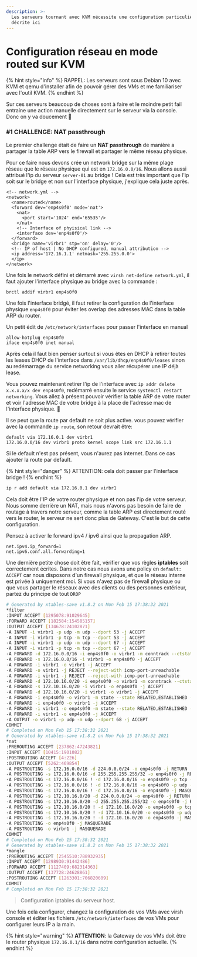```yaml
---
description: >-
  Les serveurs tournant avec KVM nécessite une configuration particulière
  décrite ici
---
```


# Configuration réseau en mode routed sur KVM

{% hint style="info" %}
RAPPEL: Les serveurs sont sous Debian 10 avec KVM et qemu d'installer afin de pouvoir gérer des VMs et me familiariser avec l'outil KVM.
{% endhint %}

Sur ces serveurs beaucoup de choses sont à faire et le moindre petit fail entraine une action manuelle directement sur le serveur via la console. Donc on y va doucement 👀 

### \#1 CHALLENGE: NAT passthrough

Le premier challenge était de faire un **NAT passthrough** de manière a partager la table ARP vers le firewall et partager le même réseau physique.

Pour ce faire nous devons crée un network bridge sur la même plage réseau que le réseau physique qui est en `172.16.0.0/16`. Nous allons aussi attribué l'ip du serveur `server-01` au bridge ! Cela est très important que l'ip soit sur le bridge et non sur l'interface physique, j'explique cela juste après.

```markup
<!-- network.yml -->
<network>
  <name>routed</name>
  <forward dev='enp4s0f0' mode='nat'>
    <nat>
      <port start='1024' end='65535'/>
    </nat>
    <!-- Interface of phyisical link -->
    <interface dev='enp4s0f0'/> 
  </forward>
  <bridge name='virbr1' stp='on' delay='0'/>
  <!-- IP of host | No DHCP configured, manual attribution -->
  <ip address='172.16.1.1' netmask='255.255.0.0'>
  </ip>
</network>
```

Une fois le network défini et démarré avec `virsh net-define network.yml`, il faut ajouter l'interface physique au bridge avec la commande :

```bash
brctl addif virbr1 enp4s0f0
```

Une fois l'interface bridgé, il faut retirer la configuration de l'interface physique `enp4s0f0` pour éviter les overlap des adresses MAC dans la table ARP du router.

Un petit édit de `/etc/network/interfaces` pour passer l'interface en manual

```text
allow-hotplug enp4s0f0
iface enp4s0f0 inet manual
```

Après cela il faut bien penser surtout si vous êtes en DHCP à retirer toutes les leases DHCP de l'interface dans `/var/lib/dhcp/enp4s0f0/leases` sinon au redémarrage du service networking vous aller récupérer une IP déjà lease.

Vous pouvez maintenant retirer l'ip de l'interface avec `ip addr delete x.x.x.x/x dev enp4s0f0`, redémarré ensuite le service `systemctl restart networking`. Vous allez à présent pouvoir vérifier la table ARP de votre router et voir l'adresse MAC de votre bridge à la place de l'adresse mac de l'interface physique. 🎉 

Il se peut que la route par default ne soit plus active. vous pouvez vérifier avec la commande `ip route`, son retour devrait être:

```text
default via 172.16.0.1 dev virbr1
172.16.0.0/16 dev virbr1 proto kernel scope link src 172.16.1.1
```

Si le default n'est pas présent, vous n'aurez pas internet. Dans ce cas ajouter la route par default.

{% hint style="danger" %}
ATTENTION: cela doit passer par l'interface bridge !
{% endhint %}

```bash
ip r add default via 172.16.0.1 dev virbr1
```

Cela doit être l'IP de votre router physique et non pas l'ip de votre serveur. Nous somme derrière un NAT, mais nous n'avons pas besoin de faire de routage à travers notre serveur, comme la table ARP est directement routé vers le router, le serveur ne sert donc plus de Gateway. C'est le but de cette configuration.

Pensez à activer le forward ipv4 / ipv6 ainsi que la propagation ARP.

```text
net.ipv4.ip_forward=1
net.ipv6.conf.all.forwarding=1
```

Une dernière petite chose doit être fait, vérifier que vos règles **iptables** soit correctement écrites. Dans notre cas nous avons une policy en `default: ACCEPT` car nous disposons d'un firewall physique, et que le réseau interne est privée à uniquement moi. Si vous n'avez pas de firewall physique ou que vous partager le réseaux avec des clients ou des personnes extérieur, partez du principe de tout `DROP`

```bash
# Generated by xtables-save v1.8.2 on Mon Feb 15 17:38:32 2021
*filter
:INPUT ACCEPT [1295078:91029645]
:FORWARD ACCEPT [182584:154585157]
:OUTPUT ACCEPT [134678:24102871]
-A INPUT -i virbr1 -p udp -m udp --dport 53 -j ACCEPT
-A INPUT -i virbr1 -p tcp -m tcp --dport 53 -j ACCEPT
-A INPUT -i virbr1 -p udp -m udp --dport 67 -j ACCEPT
-A INPUT -i virbr1 -p tcp -m tcp --dport 67 -j ACCEPT
-A FORWARD -d 172.16.0.0/16 -i enp4s0f0 -o virbr1 -m conntrack --ctstate RELATED,ESTABLISHED -j ACCEPT
-A FORWARD -s 172.16.0.0/16 -i virbr1 -o enp4s0f0 -j ACCEPT
-A FORWARD -i virbr1 -o virbr1 -j ACCEPT
-A FORWARD -o virbr1 -j REJECT --reject-with icmp-port-unreachable
-A FORWARD -i virbr1 -j REJECT --reject-with icmp-port-unreachable
-A FORWARD -d 172.10.16.0/20 -i enp4s0f0 -o virbr1 -m conntrack --ctstate RELATED,ESTABLISHED -j ACCEPT
-A FORWARD -s 172.10.16.0/20 -i virbr1 -o enp4s0f0 -j ACCEPT
-A FORWARD -d 172.10.16.0/20 -i virbr1 -o virbr1 -j ACCEPT
-A FORWARD -i enp4s0f0 -o virbr1 -m state --state RELATED,ESTABLISHED -j ACCEPT
-A FORWARD -i enp4s0f0 -o virbr1 -j ACCEPT
-A FORWARD -i virbr1 -o enp4s0f0 -m state --state RELATED,ESTABLISHED -j ACCEPT
-A FORWARD -i virbr1 -o enp4s0f0 -j ACCEPT
-A OUTPUT -o virbr1 -p udp -m udp --dport 68 -j ACCEPT
COMMIT
# Completed on Mon Feb 15 17:38:32 2021
# Generated by xtables-save v1.8.2 on Mon Feb 15 17:38:32 2021
*nat
:PREROUTING ACCEPT [237862:47243821]
:INPUT ACCEPT [10415:1901082]
:POSTROUTING ACCEPT [4:226]
:OUTPUT ACCEPT [5262:469854]
-A POSTROUTING -s 172.16.0.0/16 -d 224.0.0.0/24 -o enp4s0f0 -j RETURN
-A POSTROUTING -s 172.16.0.0/16 -d 255.255.255.255/32 -o enp4s0f0 -j RETURN
-A POSTROUTING -s 172.16.0.0/16 ! -d 172.16.0.0/16 -o enp4s0f0 -p tcp -j MASQUERADE --to-ports 1024-65535
-A POSTROUTING -s 172.16.0.0/16 ! -d 172.16.0.0/16 -o enp4s0f0 -p udp -j MASQUERADE --to-ports 1024-65535
-A POSTROUTING -s 172.16.0.0/16 ! -d 172.16.0.0/16 -o enp4s0f0 -j MASQUERADE
-A POSTROUTING -s 172.10.16.0/20 -d 224.0.0.0/24 -o enp4s0f0 -j RETURN
-A POSTROUTING -s 172.10.16.0/20 -d 255.255.255.255/32 -o enp4s0f0 -j RETURN
-A POSTROUTING -s 172.10.16.0/20 ! -d 172.10.16.0/20 -o enp4s0f0 -p tcp -j MASQUERADE --to-ports 1024-65535
-A POSTROUTING -s 172.10.16.0/20 ! -d 172.10.16.0/20 -o enp4s0f0 -p udp -j MASQUERADE --to-ports 1024-65535
-A POSTROUTING -s 172.10.16.0/20 ! -d 172.10.16.0/20 -o enp4s0f0 -j MASQUERADE
-A POSTROUTING -o enp4s0f0 -j MASQUERADE
-A POSTROUTING -o virbr1 -j MASQUERADE
COMMIT
# Completed on Mon Feb 15 17:38:32 2021
# Generated by xtables-save v1.8.2 on Mon Feb 15 17:38:32 2021
*mangle
:PREROUTING ACCEPT [2545510:788932935]
:INPUT ACCEPT [1298930:91442486]
:FORWARD ACCEPT [1127409:682314363]
:OUTPUT ACCEPT [137728:24628861]
:POSTROUTING ACCEPT [1263301:706820609]
COMMIT
# Completed on Mon Feb 15 17:38:32 2021
```

> Configuration iptables du serveur host.

Une fois cela configurer, changez la configuration de vos VMs avec virsh console et éditer les fichiers `/etc/network/interfaces` de vos VMs pour configurer leurs IP a la main.

{% hint style="warning" %}
**ATTENTION**: la Gateway de vos VMs doit être le router physique `172.16.0.1/16` dans notre configuration actuelle.
{% endhint %}

